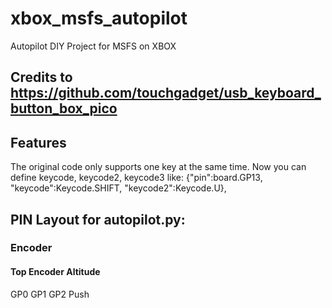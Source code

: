 # xbox_msfs_autopilot
Autopilot DIY Project for MSFS on XBOX
## Credits to https://github.com/touchgadget/usb_keyboard_button_box_pico
## Features
The original code only supports one key at the same time.
Now you can define keycode, keycode2, keycode3 like:
{"pin":board.GP13, "keycode":Keycode.SHIFT, "keycode2":Keycode.U},

## PIN Layout for autopilot.py:

### Encoder

#### Top Encoder Altitude
GP0
GP1
GP2 Push


